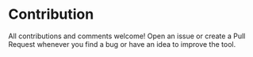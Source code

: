 # Contribution

All contributions and comments welcome! Open an issue or create a Pull Request whenever you find a bug or have an idea to improve the tool.
